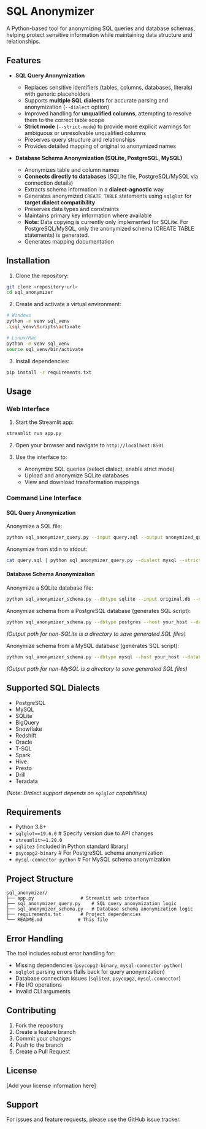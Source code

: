 # SQL Anonymizer

A Python-based tool for anonymizing SQL queries and database schemas, helping protect sensitive information while maintaining data structure and relationships.

## Features

- **SQL Query Anonymization**
  - Replaces sensitive identifiers (tables, columns, databases, literals) with generic placeholders
  - Supports **multiple SQL dialects** for accurate parsing and anonymization (`--dialect` option)
  - Improved handling for **unqualified columns**, attempting to resolve them to the correct table scope
  - **Strict mode** (`--strict-mode`) to provide more explicit warnings for ambiguous or unresolvable unqualified columns
  - Preserves query structure and relationships
  - Provides detailed mapping of original to anonymized names

- **Database Schema Anonymization (SQLite, PostgreSQL, MySQL)**
  - Anonymizes table and column names
  - **Connects directly to databases** (SQLite file, PostgreSQL/MySQL via connection details)
  - Extracts schema information in a **dialect-agnostic** way
  - Generates anonymized `CREATE TABLE` statements using `sqlglot` for **target dialect compatibility**
  - Preserves data types and constraints
  - Maintains primary key information where available
  - **Note:** Data copying is currently only implemented for SQLite. For PostgreSQL/MySQL, only the anonymized schema (CREATE TABLE statements) is generated.
  - Generates mapping documentation

## Installation

1. Clone the repository:
```bash
git clone <repository-url>
cd sql_anonymizer
```

2. Create and activate a virtual environment:
```bash
# Windows
python -m venv sql_venv
.\sql_venv\Scripts\activate

# Linux/Mac
python -m venv sql_venv
source sql_venv/bin/activate
```

3. Install dependencies:
```bash
pip install -r requirements.txt
```

## Usage

### Web Interface

1. Start the Streamlit app:
```bash
streamlit run app.py
```

2. Open your browser and navigate to `http://localhost:8501`

3. Use the interface to:
   - Anonymize SQL queries (select dialect, enable strict mode)
   - Upload and anonymize SQLite databases
   - View and download transformation mappings

### Command Line Interface

#### SQL Query Anonymization
Anonymize a SQL file:
```bash
python sql_anonymizer_query.py --input query.sql --output anonymized_query.sql --dialect postgres --explain
```

Anonymize from stdin to stdout:
```bash
cat query.sql | python sql_anonymizer_query.py --dialect mysql --strict-mode
```

#### Database Schema Anonymization

Anonymize a SQLite database file:
```bash
python sql_anonymizer_schema.py --dbtype sqlite --input original.db --output anonymized.db --log mapping.json
```

Anonymize schema from a PostgreSQL database (generates SQL script):
```bash
python sql_anonymizer_schema.py --dbtype postgres --host your_host --database your_db --user your_user --password your_password --port 5432 --output ./anonymized_pg_schema --log pg_mapping.json
```
*(Output path for non-SQLite is a directory to save generated SQL files)*

Anonymize schema from a MySQL database (generates SQL script):
```bash
python sql_anonymizer_schema.py --dbtype mysql --host your_host --database your_db --user your_user --password your_password --port 3306 --output ./anonymized_mysql_schema --log mysql_mapping.json
```
*(Output path for non-MySQL is a directory to save generated SQL files)*


## Supported SQL Dialects

- PostgreSQL
- MySQL
- SQLite
- BigQuery
- Snowflake
- Redshift
- Oracle
- T-SQL
- Spark
- Hive
- Presto
- Drill
- Teradata

*(Note: Dialect support depends on `sqlglot` capabilities)*

## Requirements

- Python 3.8+
- `sqlglot==19.6.0` # Specify version due to API changes
- `streamlit>=1.20.0`
- `sqlite3` (included in Python standard library)
- `psycopg2-binary` # For PostgreSQL schema anonymization
- `mysql-connector-python` # For MySQL schema anonymization

## Project Structure

```
sql_anonymizer/
├── app.py                 # Streamlit web interface
├── sql_anonymizer_query.py    # SQL query anonymization logic
├── sql_anonymizer_schema.py   # Database schema anonymization logic
├── requirements.txt       # Project dependencies
└── README.md             # This file
```

## Error Handling

The tool includes robust error handling for:
- Missing dependencies (`psycopg2-binary`, `mysql-connector-python`)
- `sqlglot` parsing errors (falls back for query anonymization)
- Database connection issues (`sqlite3`, `psycopg2`, `mysql.connector`)
- File I/O operations
- Invalid CLI arguments

## Contributing

1. Fork the repository
2. Create a feature branch
3. Commit your changes
4. Push to the branch
5. Create a Pull Request

## License

[Add your license information here]

## Support

For issues and feature requests, please use the GitHub issue tracker. 